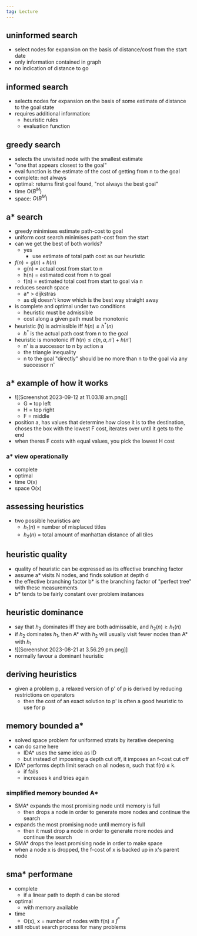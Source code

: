 ```yaml
---
tag: Lecture
---
```

## uninformed search
- select nodes for expansion on the basis of distance/cost from the start date
- only information contained in graph 
- no indication of distance to go

## informed search
- selects nodes for expansion on the basis of some estimate of distance to the goal state
- requires additional information:
	- heuristic rules 
	- evaluation function

## greedy search
- selects the unvisited node with the smallest estimate 
- "one that appears closest to the goal"
- eval function is the estimate of the cost of getting from n to the goal 
- complete: not always 
- optimal: returns first goal found, "not always the best goal"
- time O($B^M$)
- space: $O(B^M)$ 

## a* search
- greedy minimises estimate path-cost to goal
- uniform cost search minimises path-cost from the start
- can we get the best of both worlds?
	- yes 
		- use estimate of total path cost as our heuristic 
- $f(n) = g(n) + h(n)$
	- g(n) = actual cost from start to n
	- h(n) = estimated cost from n to goal
	- f(n) = estimated total cost from start to goal via n
- reduces search space 
	- a* > dijkstras 
	- as dij doesn't know which is the best way straight away
- is complete and optimal under two conditions 
	- heuristic must be admissible 
	- cost along a given path must be monotonic 
- heuristic (h) is admissible iff $h(n) ≤ h^* (n)$ 
	- $h^*$ is the actual path cost from n to the goal 
- heuristic is monotonic iff $h(n) ≤ c(n,a,n') + h(n')$ 
	- n' is a successor to n by action a 
	- the triangle inequality
	- n to the goal  "directly" should be no more than n to the goal via any successor n'

## a* example of how it works
- ![[Screenshot 2023-09-12 at 11.03.18 am.png]]
	- G = top left 
	- H = top right 
	- F = middle
- position a, has values that determine how close it is to the destination, choses the box with the lowest F cost, iterates over until it gets to the end 
- when theres F costs with equal values, you pick the lowest H cost

### a* view operationally 
- complete 
- optimal
- time O(x)
- space O(x)

## assessing heuristics 
- two possible heuristics are 
	- $h_1(n)$ = number of misplaced titles 
	- $h_2(n)$ = total amount of manhattan distance of all tiles 

## heuristic quality 
- quality of heuristic can be expressed as its effective branching factor 
- assume a* visits N nodes, and finds solution at depth d
- the effective branching factor b* is the branching factor of "perfect tree" with these measurements 
- b* tends to be fairly constant over problem instances 

## heuristic dominance 
- say that $h_2$ dominates iff they are both admissable, and $h_2(n) ≥ h_1(n)$
- if $h_2$ dominates $h_1$, then A* with $h_2$ will usually visit fewer nodes than A* with $h_1$
- ![[Screenshot 2023-08-21 at 3.56.29 pm.png]]
- normally favour a dominant heuristic

## deriving heuristics 
- given a problem p, a relaxed version of p' of p is derived by reducing restrictions on operators 
	- then the cost of an exact solution to p' is often a good heuristic to use for p


## memory bounded a*
- solved space problem for uniformed strats by iterative deepening 
- can do same here 
	- IDA* uses the same idea as ID
	- but instead of imposning a depth cut off, it imposes an f-cost cut off
- IDA* performs depth limit serach on all nodes n, such that f(n) ≤ k.
	- if fails 
	- increases k and tries again

### simplified memory bounded A*
- SMA* expands the most promising node until memory is full
	- then drops a node in order to generate more nodes and continue the search
- expands the most promising node until memory is full
	- then it must drop a node in order to generate more nodes and continue the search
- SMA* drops the least promising node in order to make space 
- when a node x is dropped, the f-cost of x is backed up in x's parent node 

## sma* performane
- complete 
	- if a linear path to depth d can be stored
- optimal
	- with memory available 
- time 
	- O(x), x = number of nodes with f(n) ≤ $f^*$ 
- still robust search process for many problems 